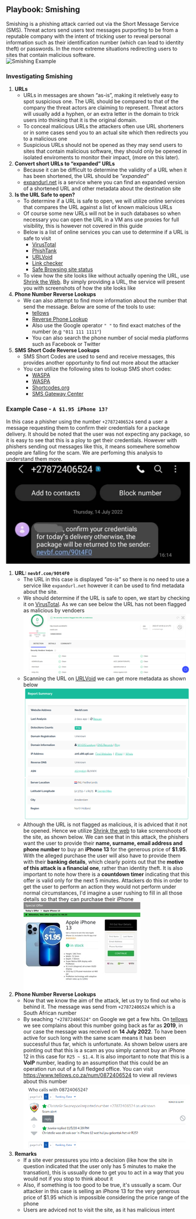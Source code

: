 ## Playbook: Smishing   
Smishing is a phishing attack carried out via the Short Message Service (SMS). Threat actors send users text messages purporting to be from a reputable 
company with the intent of tricking user to reveal personal information such as their identification number (which can lead to identity theft) or 
passwords. In the more extreme situations redirecting users to sites that contain  malicious software.  
![Smishing Example](https://i0.wp.com/dufeu-it.co.uk/wp-content/uploads/2021/09/smishing-blog-header.jpg)

### Investigating Smishing
1. **URLs**
   - URLs in messages are shown “as-is”, making it reletively easy to spot suspicious one. The URL should be compared to that of the company the threat actors are claiming to represent. Threat actors will usually add a hyphen, or an extra letter in the domain to trick users into thinking that it is the original domain.
   - To conceal malicious URLs the attackers often use URL shorteners or in some cases send you to an actual site which then redirects you to a malicious one
   - Suspicious URLs should not be opened as they may send users to sites that contain malicious software, they should only be opened in isolated enviroments to monitor their impact, (more on this later).
1. **Convert short URLs to “expanded” URLs**
   - Because it can be difficult to determine the validity of a URL when it has been shortened, the URL should be *"expanded"*
   - [expandurl.net](https://www.expandurl.net/) is a service where you can find an expanded version of a shortened URL and other metadata about the destination site
3. **Is the URL Safe to open?**
   - To determine if a URL is safe to open, we will utilize online services that compares the URL against a list of known malicious URLs
   -  Of course some new URLs will not be in such databases so when necessary you can open the URL in a VM ans use proxies for full visibility, this is however not covered in this guide
   - Below is a list of online services you can use to determine if a URL is safe to visit
      - [VirusTotal](https://www.virustotal.com/gui/home/url)
      - [PhishTank](https://www.phishtank.com/)
      - [URLVoid](https://www.urlvoid.com/)
      - [Link checker](https://www.psafe.com/dfndr-lab/)
      - [Safe Browsing site status](https://transparencyreport.google.com/safe-browsing/search)
   - To view how the site looks like without actually opening the URL, use [Shrink the Web](https://shrinktheweb.com/). By simply providing a URL, the service will present you with screenshots of how the site looks like
5. **Phone Number Reverse Lookups**
   - We can also attempt to find more information about the number that send the message. Below are some of the tools to use:
      - [tellows](https://www.tellows.co.za/)
      - [Reverse Phone Lookup](http://www.reversephonelookup.com)
      - Also use the Google operator `" "` to find exact matches of the number (e.g `"011 111 1111"`)
      - You can also search the phone number of social media platforms such as Facebook or Twitter  
7. **SMS Short Code Reverse Lookups**
   - SMS Short Codes are used to send and receive messages, this provides another opportunity to find out more about the attacker
   - You can utilize the following sites to lookup SMS short codes:
      - [WASPA](https://codes.waspa.org.za/)
      - [WASPA](https://www.smscodes.co.za/index.asp)
      - [Shortcodes.org](https://shortcodes.org/#)
      - [SMS Gateway Center](https://www.smsgatewaycenter.com/trace-shortcode.html)

### Example Case - `A $1.95 iPhone 13?`
In this case a phisher using the number `+27872406524` send a user a message requesting them to confirm their credentials for a package delivery. It should be noted that the user was not expecting any package, so it is easy to see that this is a ploy to get their credentials. However with phishers sending out messages like this, it means somewhere somehow people are falling for the scam. We are perfoming this analysis to understand them more.  
![Example Case](./img/smishing/example_case.jpeg)

1. **URL: `nevbf.com/90t4F0`**  
   - The URL in this case is displayed *"as-is"* so there is no need to use a service like `expandurl.net` however it can be used to find metadata about the site. 
   - We should determine if the URL is safe to open, we start by checking it on [VirusTotal](https://www.virustotal.com/gui/home/url). As we can see below the URL has not been flagged as malicious by vendoers
   ![Virus Total Capture](./img/smishing/virus_total.png)
   - Scanning the URL on [URLVoid](https://www.urlvoid.com/) we can get more metadata as shown below
   ![URL Void](./img/smishing/url_void_1.png)
   ![URL Void](./img/smishing/url_void_2.png)
   - Although the URL is not flagged as malicious, it is adviced that it not be opened. Hence we utilize [Shrink the web](https://shrinktheweb.com/) to take screenshoots of the site, as shown below. We can see that in this attack, the phishers want the user to provide their **name, surname, email address and phone number** to buy an **iPhone 13** for the generous price of **$1.95**. With the alleged purchase the user will also have to provide them with their **banking details**, which clearly points out that the **motive of this attack is a financial one**, rather than identity theft. It is also important to note how there is a **countdown timer** indicating that this offer is valid only for the next 5 minutes. Attackers do this in order to get the user to perform an action they would not perform under normal circumstances, I'd imagine a user rushing to fill in all those details so that they can purchase their iPhone  
   ![Shrink the Web Capture](./img/smishing/shrink_the_web.jpeg)
2. **Phone Number Reverse Lookups**
   - Now that we know the aim of the attack, let us try to find out who is behind it. The message was send from `+27872406524` which is a South African number
   - By seaching `"+27872406524"` on Google we get a few hits. On [tellows](https://www.tellows.co.za/) we see complains about this number going back as far as **2019**, in our case the message was received on **14 July 2022**. To have been active for such long with the same scam means it has been successful thus far, which is unfortunate. As shown below users are pointing out that this is a scam as you simply cannot buy an iPhone 12 in this case for `R25 ~ $1.4`. It is also important to note that this is a **VoIP** number, leading to an assumption that this could be an operation run out of a full fledged office. You can visit https://www.tellows.co.za/num/0872406524 to view all reviews about this number  
   ![Tellows Capture](./img/smishing/tellows.png)
3. **Remarks**
   - If a site ever pressures you into a decision (like how the site in question indicated that the user only has 5 minutes to make the transation), this is ussually done to get you to act in a way that you would not if you stop to think about it
   - Also, if something is too good to be true, it's ussually a scam. Our attacker in this case is selling an iPhone 13 for the very generous price of $1.95 which is impossible considering the price range of the phone  
   - Users are adviced not to visit the site, as it has malicious intent
